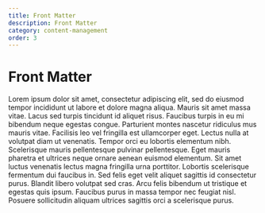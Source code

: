 ```yaml
---
title: Front Matter
description: Front Matter
category: content-management
order: 3
---
```


# Front Matter

Lorem ipsum dolor sit amet, consectetur adipiscing elit, sed do eiusmod tempor incididunt ut labore et dolore magna aliqua. Mauris sit amet massa vitae. Lacus sed turpis tincidunt id aliquet risus. Faucibus turpis in eu mi bibendum neque egestas congue. Parturient montes nascetur ridiculus mus mauris vitae. Facilisis leo vel fringilla est ullamcorper eget. Lectus nulla at volutpat diam ut venenatis. Tempor orci eu lobortis elementum nibh. Scelerisque mauris pellentesque pulvinar pellentesque. Eget mauris pharetra et ultrices neque ornare aenean euismod elementum. Sit amet luctus venenatis lectus magna fringilla urna porttitor. Lobortis scelerisque fermentum dui faucibus in. Sed felis eget velit aliquet sagittis id consectetur purus. Blandit libero volutpat sed cras. Arcu felis bibendum ut tristique et egestas quis ipsum. Faucibus purus in massa tempor nec feugiat nisl. Posuere sollicitudin aliquam ultrices sagittis orci a scelerisque purus.
